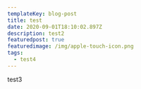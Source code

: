 ```yaml
---
templateKey: blog-post
title: test
date: 2020-09-01T18:10:02.897Z
description: test2
featuredpost: true
featuredimage: /img/apple-touch-icon.png
tags:
  - test4
---
```

test3